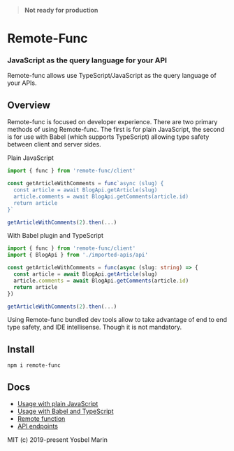 >**Not ready for production**

# Remote-Func
### JavaScript as the query language for your API

Remote-func allows use TypeScript/JavaScript as the query language of your APIs.

## Overview

Remote-func is focused on developer experience. There are two primary methods of using Remote-func. The first is for plain JavaScript, the second is for use with Babel (which supports TypeScript) allowing type safety between client and server sides.

Plain JavaScript
```ts
import { func } from 'remote-func/client'

const getArticleWithComments = func`async (slug) {
  const article = await BlogApi.getArticle(slug)
  article.comments = await BlogApi.getComments(article.id)
  return article
}`

getArticleWithComments(2).then(...)
```

With Babel plugin and TypeScript
```ts
import { func } from 'remote-func/client'
import { BlogApi } from './imported-apis/api'

const getArticleWithComments = func(async (slug: string) => {
  const article = await BlogApi.getArticle(slug)
  article.comments = await BlogApi.getComments(article.id)
  return article
})

getArticleWithComments(2).then(...)
```
Using Remote-func bundled dev tools allow to take advantage of end to end type safety, and IDE intellisense. Though it is not mandatory.

## Install

```
npm i remote-func
```

## Docs

- [Usage with plain JavaScript](https://github.com/yosbelms/remote-func/blob/master/docs/usage-with-plain-js.md)
- [Usage with Babel and TypeScript](https://github.com/yosbelms/remote-func/blob/master/docs/usage-with-babel.md)
- [Remote function](https://github.com/yosbelms/remote-func/blob/master/docs/remote-function.md)
- [API endpoints](https://github.com/yosbelms/remote-func/blob/master/docs/api-endpoints.md)

MIT (c) 2019-present Yosbel Marin
